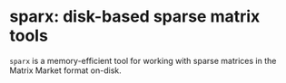 # sparx: disk-based sparse matrix tools

`sparx` is a memory-efficient tool for working with sparse matrices in the Matrix Market format on-disk.